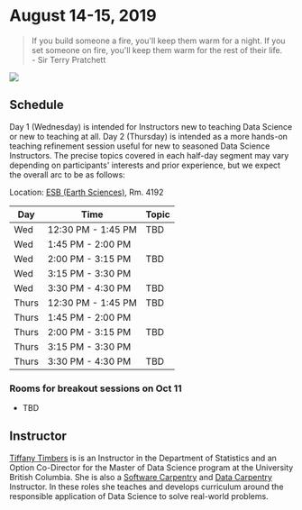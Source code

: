 # August 14-15, 2019

<blockquote>
If you build someone a fire, you'll keep them warm for a night.
If you set someone on fire, you'll keep them warm for the rest of their life.
<br/>
- Sir Terry Pratchett
</blockquote>

![](https://media.giphy.com/media/7rfimOfLKrwDC/giphy.gif)

## Schedule

Day 1 (Wednesday) is intended for Instructors new to teaching Data Science or new to teaching at all. Day 2 (Thursday) is intended as a more hands-on teaching refinement session useful for new to seasoned Data Science Instructors. The precise topics covered in each half-day segment may vary depending on participants' interests and prior experience, but we expect the overall arc to be as follows:

Location: [ESB (Earth Sciences)](http://maps.ubc.ca/PROD/index_detail.php?show=y,n,n,n,n,y&bldg2Search=&locat1=225), Rm. 4192

| Day | Time | Topic | 
|-----|------|-------|
| Wed | 12:30 PM - 1:45 PM | TBD |
| Wed | 1:45 PM - 2:00 PM |  | Coffee break |
| Wed | 2:00 PM - 3:15 PM | TBD |
| Wed | 3:15 PM - 3:30 PM |  | Coffee break |
| Wed | 3:30 PM - 4:30 PM | TBD |
| Thurs | 12:30 PM - 1:45 PM | TBD |
| Thurs | 1:45 PM - 2:00 PM |  | Coffee break |
| Thurs | 2:00 PM - 3:15 PM | TBD |
| Thurs | 3:15 PM - 3:30 PM |  | Coffee break |
| Thurs | 3:30 PM - 4:30 PM | TBD |

### Rooms for breakout sessions on Oct 11
- TBD

## Instructor

[Tiffany Timbers](https://www.tiffanytimbers.com) is is an Instructor in the Department of Statistics and an Option Co-Director for the Master of Data Science program at the University British Columbia. She is also a [Software Carpentry](https://software-carpentry.org) and [Data Carpentry](https://datacarpentry.org) Instructor. In these roles she teaches and develops curriculum around the responsible application of Data Science to solve real-world problems.
